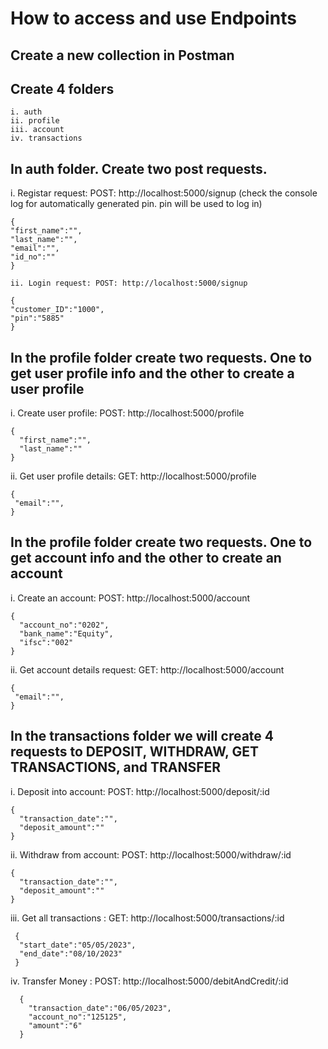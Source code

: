 # How to access and use Endpoints

## Create a new collection in Postman
## Create 4 folders
    i. auth
    ii. profile
    iii. account
    iv. transactions

## In auth folder. Create two post requests.

i. Registar request: POST: http://localhost:5000/signup (check the console log for automatically generated pin. pin will be used to log in)

    {
    "first_name":"",
    "last_name":"",
    "email":"",
    "id_no":""
    }

    ii. Login request: POST: http://localhost:5000/signup

    {
    "customer_ID":"1000",
    "pin":"5885"
    }

## In the profile folder create two requests. One to get user profile info and the other to create a user profile

i. Create user profile: POST: http://localhost:5000/profile

    {
      "first_name":"",
      "last_name":""
    }

ii. Get user profile details: GET: http://localhost:5000/profile

    {
     "email":"",
    }

## In the profile folder create two requests. One to get account info and the other to create an account

i. Create an account: POST: http://localhost:5000/account

    {
      "account_no":"0202",
      "bank_name":"Equity",
      "ifsc":"002"
    }

ii. Get account details request: GET: http://localhost:5000/account

    {
     "email":"",
    }

## In the transactions folder we will create 4 requests to DEPOSIT, WITHDRAW, GET TRANSACTIONS, and TRANSFER

i. Deposit into account: POST: http://localhost:5000/deposit/:id

    {
      "transaction_date":"",
      "deposit_amount":""
    }

ii. Withdraw from account: POST: http://localhost:5000/withdraw/:id

    {
      "transaction_date":"",
      "deposit_amount":""
    }

iii. Get all transactions : GET: http://localhost:5000/transactions/:id

     {
      "start_date":"05/05/2023",
      "end_date":"08/10/2023"
     }

iv. Transfer Money : POST: http://localhost:5000/debitAndCredit/:id

      {
        "transaction_date":"06/05/2023",
        "account_no":"125125",
        "amount":"6"
      }
